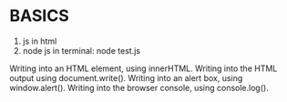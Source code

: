 # BASICS

1. js in html 
2. node js in terminal: node test.js

Writing into an HTML element, using innerHTML.
Writing into the HTML output using document.write().
Writing into an alert box, using window.alert().
Writing into the browser console, using console.log().

